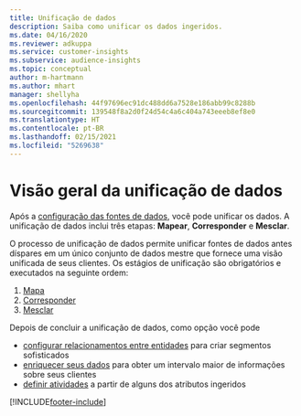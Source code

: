 ```yaml
---
title: Unificação de dados
description: Saiba como unificar os dados ingeridos.
ms.date: 04/16/2020
ms.reviewer: adkuppa
ms.service: customer-insights
ms.subservice: audience-insights
ms.topic: conceptual
author: m-hartmann
ms.author: mhart
manager: shellyha
ms.openlocfilehash: 44f97696ec91dc488dd6a7528e186abb99c8288b
ms.sourcegitcommit: 139548f8a2d0f24d54c4a6c404a743eeeb8ef8e0
ms.translationtype: HT
ms.contentlocale: pt-BR
ms.lasthandoff: 02/15/2021
ms.locfileid: "5269638"
---
```

# <a name="data-unification-overview"></a>Visão geral da unificação de dados

Após a [configuração das fontes de dados](data-sources.md), você pode unificar os dados. A unificação de dados inclui três etapas: **Mapear**, **Corresponder** e **Mesclar**.

O processo de unificação de dados permite unificar fontes de dados antes díspares em um único conjunto de dados mestre que fornece uma visão unificada de seus clientes. Os estágios de unificação são obrigatórios e executados na seguinte ordem:

1. [Mapa](map-entities.md)
2. [Corresponder](match-entities.md)
3. [Mesclar](merge-entities.md)

Depois de concluir a unificação de dados, como opção você pode

- [configurar relacionamentos entre entidades](relationships.md) para criar segmentos sofisticados
- [enriquecer seus dados](enrichment-hub.md) para obter um intervalo maior de informações sobre seus clientes
- [definir atividades](activities.md) a partir de alguns dos atributos ingeridos


[!INCLUDE[footer-include](../includes/footer-banner.md)]